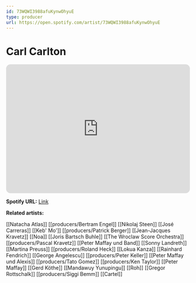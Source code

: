 ```yaml
---
id: 73WQWI3988afuKynwOhyuE
type: producer
url: https://open.spotify.com/artist/73WQWI3988afuKynwOhyuE
---
```

# Carl Carlton

<iframe style="border-radius:12px" src="https://open.spotify.com/embed/artist/73WQWI3988afuKynwOhyuE" width="100%" height="352" frameBorder="0" allowfullscreen="" allow="autoplay; clipboard-write; encrypted-media; fullscreen; picture-in-picture" loading="lazy"></iframe>

**Spotify URL:** [Link](https://open.spotify.com/artist/73WQWI3988afuKynwOhyuE)

**Related artists:**

[[Natacha Atlas]]
[[producers/Bertram Engel]]
[[Nikolaj Steen]]
[[José Carreras]]
[[Keb' Mo']]
[[producers/Patrick Berger]]
[[Jean-Jacques Kravetz]]
[[Noa]]
[[Joris Bartsch Buhle]]
[[The Wroclaw Score Orchestra]]
[[producers/Pascal Kravetz]]
[[Peter Maffay und Band]]
[[Sonny Landreth]]
[[Martina Preuss]]
[[producers/Roland Heck]]
[[Lokua Kanza]]
[[Rainhard Fendrich]]
[[George Angelescu]]
[[producers/Peter Keller]]
[[Peter Maffay und Alexis]]
[[producers/Tato Gomez]]
[[producers/Ken Taylor]]
[[Peter Maffay]]
[[Gerd Köthe]]
[[Mandawuy Yunupingu]]
[[Roh]]
[[Gregor Rottschalk]]
[[producers/Siggi Bemm]]
[[Cartel]]
